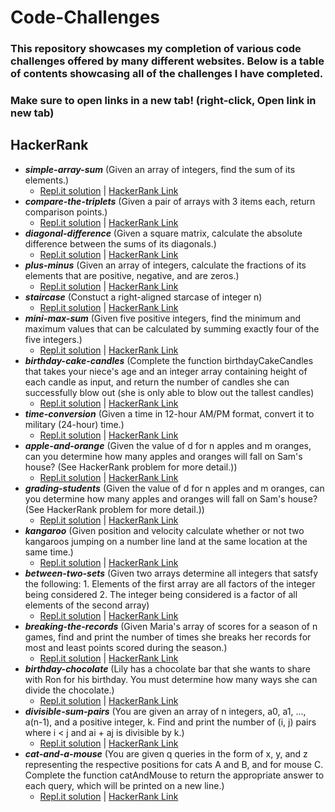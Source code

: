 # Code-Challenges

### This repository showcases my completion of various code challenges offered by many different websites. Below is a table of contents showcasing all of the challenges I have completed.

### Make sure to open links in a new tab! (right-click, Open link in new tab)

## HackerRank

* _**simple-array-sum**_ (Given an array of integers, find the sum of its elements.)
  * [Repl.it solution](https://repl.it/@kcruzdev/SimpleArraySum) | [HackerRank Link](https://www.hackerrank.com/challenges/simple-array-sum/problem)
* _**compare-the-triplets**_ (Given a pair of arrays with 3 items each, return comparison points.)
  * [Repl.it solution](https://repl.it/@kcruzdev/CompareTheTriplets) | [HackerRank Link](https://www.hackerrank.com/challenges/compare-the-triplets/problem) 
* _**diagonal-difference**_ (Given a square matrix, calculate the absolute difference between the sums of its diagonals.) 
  * [Repl.it solution](https://repl.it/@kcruzdev/DiagonalDifference) | [HackerRank Link](https://www.hackerrank.com/challenges/diagonal-difference/problem)
* _**plus-minus**_ (Given an array of integers, calculate the fractions of its elements that are positive, negative, and are zeros.) 
  * [Repl.it solution](https://repl.it/@kcruzdev/PlusMinus) | [HackerRank Link](https://www.hackerrank.com/challenges/plus-minus/problem)
* _**staircase**_ (Constuct a right-aligned starcase of integer n) 
  * [Repl.it solution](https://repl.it/@kcruzdev/Staircase) | [HackerRank Link](https://www.hackerrank.com/challenges/staircase/problem)
* _**mini-max-sum**_ (Given five positive integers, find the minimum and maximum values that can be calculated by summing exactly four of the five integers.) 
  * [Repl.it solution](https://repl.it/@kcruzdev/UnsungUntriedExternalcommand) | [HackerRank Link](https://www.hackerrank.com/challenges/mini-max-sum/problem)
* _**birthday-cake-candles**_ (Complete the function birthdayCakeCandles that takes your niece's age and an integer array containing height of each candle as input, and return the number of candles she can successfully blow out (she is only able to blow out the tallest candles) 
  * [Repl.it solution](https://repl.it/@kcruzdev/BirthdayCakeCandles) | [HackerRank Link](https://www.hackerrank.com/challenges/birthday-cake-candles/problem)
* _**time-conversion**_ (Given a time in 12-hour AM/PM format, convert it to military (24-hour) time.) 
  * [Repl.it solution](https://repl.it/@kcruzdev/TimeConversion) | [HackerRank Link](https://www.hackerrank.com/challenges/time-conversion/problem)
* _**apple-and-orange**_ (Given the value of d for n apples and m oranges, can you determine how many apples and oranges will fall on Sam's house? (See HackerRank problem for more detail.)) 
  * [Repl.it solution](https://repl.it/@kcruzdev/AppleandOrange) | [HackerRank Link](https://www.hackerrank.com/challenges/apple-and-orange/problem)
* _**grading-students**_ (Given the value of d for n apples and m oranges, can you determine how many apples and oranges will fall on Sam's house? (See HackerRank problem for more detail.)) 
  * [Repl.it solution](https://repl.it/@kcruzdev/GradingStudents) | [HackerRank Link](https://www.hackerrank.com/challenges/grading/problem)
* _**kangaroo**_ (Given position and velocity calculate whether or not two kangaroos jumping on a number line land at the same location at the same time.) 
  * [Repl.it solution](https://repl.it/@kcruzdev/Kangaroos) | [HackerRank Link](https://www.hackerrank.com/challenges/kangaroo/problem)
* _**between-two-sets**_ (Given two arrays determine all integers that satsfy the following: 1. Elements of the first array are all factors of the integer being considered 2. The integer being considered is a factor of all elements of the second array) 
  * [Repl.it solution](https://repl.it/@kcruzdev/BetweenTwoSets) | [HackerRank Link](https://www.hackerrank.com/challenges/between-two-sets/problem)
* _**breaking-the-records**_ (Given Maria's array of scores for a season of n games, find and print the number of times she breaks her records for most and least points scored during the season.) 
  * [Repl.it solution](https://repl.it/@kcruzdev/BreakingtheRecords) | [HackerRank Link](https://www.hackerrank.com/challenges/breaking-best-and-worst-records/problem)
* _**birthday-chocolate**_ (Lily has a chocolate bar that she wants to share with Ron for his birthday. You must determine how many ways she can divide the chocolate.) 
  * [Repl.it solution](https://repl.it/@kcruzdev/BirthdayChocolate) | [HackerRank Link](https://www.hackerrank.com/challenges/the-birthday-bar/problem)
* _**divisible-sum-pairs**_ (You are given an array of n integers, a0, a1, ..., a(n-1), and a positive integer, k. Find and print the number of (i, j) pairs where i < j and ai + aj is divisible by k.) 
  * [Repl.it solution](https://repl.it/@kcruzdev/DivisibleSumPairs) | [HackerRank Link](https://www.hackerrank.com/challenges/divisible-sum-pairs/problem)
* _**cat-and-a-mouse**_ (You are given q queries in the form of x, y, and z representing the respective positions for cats A and B, and for mouse C. Complete the function catAndMouse to return the appropriate answer to each query, which will be printed on a new line.) 
  * [Repl.it solution](https://repl.it/@kcruzdev/CatsAndAMouse) | [HackerRank Link](https://www.hackerrank.com/challenges/cats-and-a-mouse/problem)